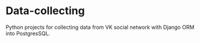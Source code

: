 # Data-collecting
Python projects for collecting data from VK social network with Django ORM into PostgresSQL.
